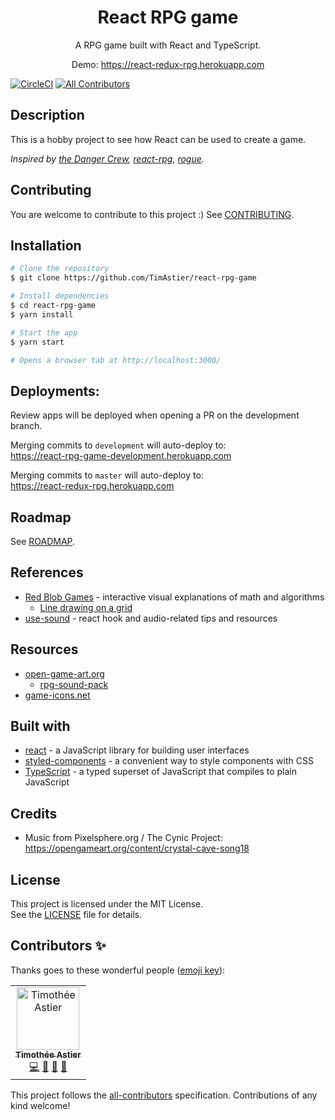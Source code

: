 <div align="center">
<h1>React RPG game</h1>

<p>A RPG game built with React and TypeScript.</p>
<p>Demo: <a href="https://react-redux-rpg.herokuapp.com/">https://react-redux-rpg.herokuapp.com</a><p/>
</div>

[![CircleCI](https://circleci.com/gh/TimAstier/react-rpg-game.svg?style=svg)](https://circleci.com/gh/TimAstier/react-rpg-game) [![All Contributors](https://img.shields.io/badge/all_contributors-1-orange.svg?style=flat-square)](#contributors)

## Description

This is a hobby project to see how React can be used to create a game.

_Inspired by [the Danger Crew](https://thedangercrew.com/), [react-rpg](https://github.com/ASteinheiser/react-rpg.com), [rogue](https://playclassic.games/games/role-playing-dos-games-online/play-rogue-online/play/)._

## Contributing

You are welcome to contribute to this project :) See [CONTRIBUTING](./CONTRIBUTING.md).

## Installation

```sh
# Clone the repository
$ git clone https://github.com/TimAstier/react-rpg-game

# Install dependencies
$ cd react-rpg-game
$ yarn install

# Start the app
$ yarn start

# Opens a browser tab at http://localhost:3000/
```

## Deployments:

Review apps will be deployed when opening a PR on the development branch.

Merging commits to `development` will auto-deploy to:  
https://react-rpg-game-development.herokuapp.com

Merging commits to `master` will auto-deploy to:  
https://react-redux-rpg.herokuapp.com

## Roadmap

See [ROADMAP](ROADMAP.md).

## References

- [Red Blob Games](https://www.redblobgames.com/) - interactive visual explanations of math and algorithms
  - [Line drawing on a grid](https://www.redblobgames.com/grids/line-drawing.html)
- [use-sound](https://www.joshwcomeau.com/react/announcing-use-sound-react-hook/#imports) - react hook and audio-related tips and resources

## Resources

- [open-game-art.org](opengameart.org)
  - [rpg-sound-pack](https://opengameart.org/content/rpg-sound-pack)
- [game-icons.net](https://game-icons.net/)

## Built with

- [react](https://reactjs.org/) - a JavaScript library for building user interfaces
- [styled-components](https://www.styled-components.com/) - a convenient way to style components with CSS
- [TypeScript](https://www.typescriptlang.org/) - a typed superset of JavaScript that compiles to plain JavaScript

## Credits

- Music from Pixelsphere.org / The Cynic Project: https://opengameart.org/content/crystal-cave-song18

## License

This project is licensed under the MIT License.  
See the [LICENSE](./LICENSE) file for details.

## Contributors ✨

Thanks goes to these wonderful people ([emoji key](https://allcontributors.org/docs/en/emoji-key)):

<!-- ALL-CONTRIBUTORS-LIST:START - Do not remove or modify this section -->
<!-- prettier-ignore -->
<table>
  <tr>
    <td align="center"><a href="https://timotheeastier.com"><img src="https://avatars1.githubusercontent.com/u/8555097?v=4" width="100px;" alt="Timothée Astier"/><br /><sub><b>Timothée Astier</b></sub></a><br /><a href="https://github.com/TimAstier/react-rpg-game/commits?author=TimAstier" title="Code">💻</a> <a href="https://github.com/TimAstier/react-rpg-game/commits?author=TimAstier" title="Documentation">📖</a> <a href="#maintenance-TimAstier" title="Maintenance">🚧</a> <a href="#ideas-TimAstier" title="Ideas, Planning, & Feedback">🤔</a></td>
  </tr>
</table>

<!-- ALL-CONTRIBUTORS-LIST:END -->

This project follows the [all-contributors](https://github.com/all-contributors/all-contributors) specification. Contributions of any kind welcome!
